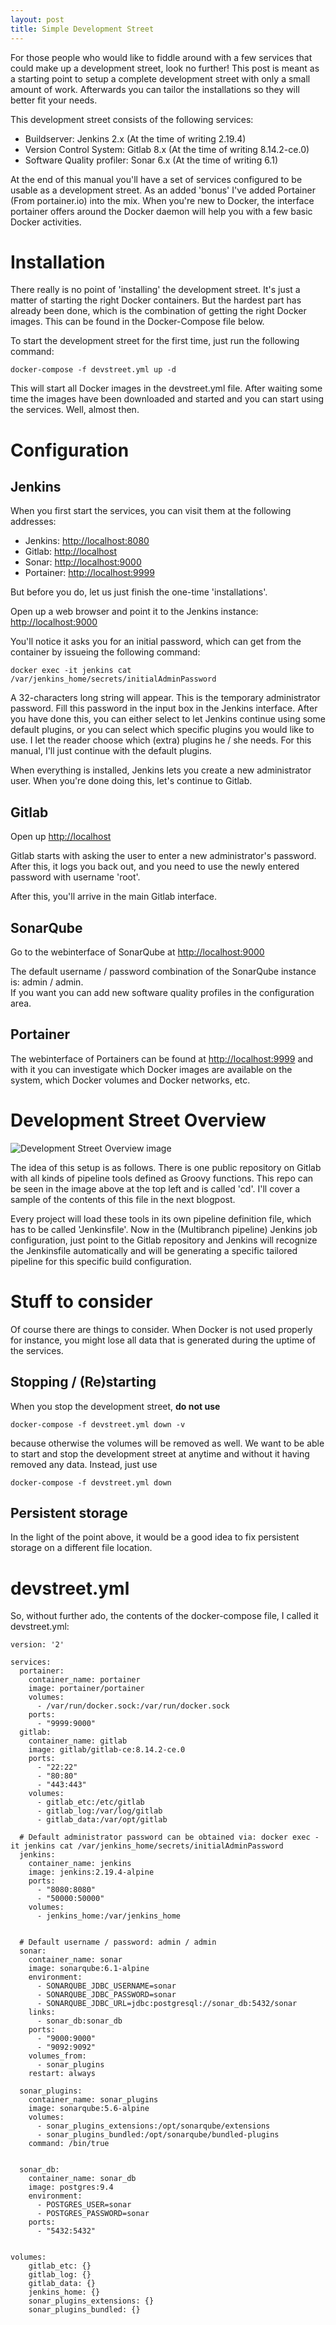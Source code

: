 ```yaml
---
layout: post
title: Simple Development Street
---
```

For those people who would like to fiddle around with a few services that could make up a development street, look no further! This post is meant as a starting point to setup a complete development street with only a small amount of work. Afterwards you can tailor the installations so they will better fit your needs.  

This development street consists of the following services:  
  - Buildserver: Jenkins 2.x (At the time of writing 2.19.4)  
  - Version Control System: Gitlab 8.x (At the time of writing 8.14.2-ce.0)  
  - Software Quality profiler: Sonar 6.x (At the time of writing 6.1)  

At the end of this manual you'll have a set of services configured to be usable as a development street. As an added 'bonus' I've added Portainer (From portainer.io) into the mix. When you're new to Docker, the interface portainer offers around the Docker daemon will help you with a few basic Docker activities.  

# Installation  
There really is no point of 'installing' the development street. It's just a matter of starting the right Docker containers. But the hardest part has already been done, which is the combination of getting the right Docker images. This can be found in the Docker-Compose file below.  

To start the development street for the first time, just run the following command:  

    docker-compose -f devstreet.yml up -d  

This will start all Docker images in the devstreet.yml file. After waiting some time the images have been downloaded and started and you can start using the services. Well, almost then.  

# Configuration  

## Jenkins  
When you first start the services, you can visit them at the following addresses:  
- Jenkins: [http://localhost:8080](http://localhost:8080)  
- Gitlab: [http://localhost](http://localhost)  
- Sonar: [http://localhost:9000](http://localhost:9000)  
- Portainer: [http://localhost:9999](http://localhost:9999)  

But before you do, let us just finish the one-time 'installations'.  

Open up a web browser and point it to the Jenkins instance:   [http://localhost:9000](http://localhost:9000)  

You'll notice it asks you for an initial password, which can get from the container by issueing the following command:  

    docker exec -it jenkins cat /var/jenkins_home/secrets/initialAdminPassword  

A 32-characters long string will appear. This is the temporary administrator password. Fill this password in the input box in the Jenkins interface. After you have done this, you can either select to let Jenkins continue using some default plugins, or you can select which specific plugins you would like to use. I let the reader choose which (extra) plugins he / she needs. For this manual, I'll just continue with the default plugins.  

When everything is installed, Jenkins lets you create a new administrator user.  When you're done doing this, let's continue to Gitlab.  

## Gitlab  

Open up [http://localhost](http://localhost)  

Gitlab starts with asking the user to enter a new administrator's password. After this, it logs you back out, and you need to use the newly entered password with username 'root'.  

After this, you'll arrive in the main Gitlab interface.  


## SonarQube  

Go to the webinterface of SonarQube at [http://localhost:9000](http://localhost:9000)  

The default username / password combination of the SonarQube instance is: admin / admin.  
If you want you can add new software quality profiles in the configuration area.  

## Portainer  

The webinterface of Portainers can be found at [http://localhost:9999](http://localhost:9999) and with it you can investigate which Docker images are available on the system, which Docker volumes and Docker networks, etc.  


# Development Street Overview  

![Development Street Overview image](/public/Overview_pipeline_services.png "Development Street Overview")  

The idea of this setup is as follows. There is one public repository on Gitlab with all kinds of pipeline tools defined as Groovy functions. This repo can be seen in the image above at the top left and is called 'cd'. I'll cover a sample of the contents of this file in the next blogpost.  

Every project will load these tools in its own pipeline definition file, which has to be called 'Jenkinsfile'. Now in the (Multibranch pipeline) Jenkins job configuration, just point to the Gitlab repository and Jenkins will recognize the Jenkinsfile automatically and will be generating a specific tailored pipeline for this specific build configuration.  


# Stuff to consider  

Of course there are things to consider. When Docker is not used properly for instance, you might lose all data that is generated during the uptime of the services.  

## Stopping / (Re)starting  

When you stop the development street, **do not use**  

    docker-compose -f devstreet.yml down -v

because otherwise the volumes will be removed as well. We want to be able to start and stop the development street at anytime and without it having removed any data. Instead, just use  

    docker-compose -f devstreet.yml down


## Persistent storage  
In the light of the point above, it would be a good idea to fix persistent storage on a different file location.  


# devstreet.yml  
So, without further ado, the contents of the docker-compose file, I called it devstreet.yml:  

```
version: '2'

services:
  portainer:
    container_name: portainer
    image: portainer/portainer
    volumes:
      - /var/run/docker.sock:/var/run/docker.sock
    ports:
      - "9999:9000"
  gitlab:
    container_name: gitlab
    image: gitlab/gitlab-ce:8.14.2-ce.0
    ports:
      - "22:22"
      - "80:80"
      - "443:443"
    volumes:
      - gitlab_etc:/etc/gitlab
      - gitlab_log:/var/log/gitlab
      - gitlab_data:/var/opt/gitlab

  # Default administrator password can be obtained via: docker exec -it jenkins cat /var/jenkins_home/secrets/initialAdminPassword
  jenkins:
    container_name: jenkins
    image: jenkins:2.19.4-alpine
    ports:
      - "8080:8080"
      - "50000:50000"
    volumes:
      - jenkins_home:/var/jenkins_home


  # Default username / password: admin / admin
  sonar:
    container_name: sonar
    image: sonarqube:6.1-alpine
    environment:
      - SONARQUBE_JDBC_USERNAME=sonar
      - SONARQUBE_JDBC_PASSWORD=sonar
      - SONARQUBE_JDBC_URL=jdbc:postgresql://sonar_db:5432/sonar
    links:
      - sonar_db:sonar_db
    ports:
      - "9000:9000"
      - "9092:9092"
    volumes_from:
      - sonar_plugins
    restart: always

  sonar_plugins:
    container_name: sonar_plugins
    image: sonarqube:5.6-alpine
    volumes:
      - sonar_plugins_extensions:/opt/sonarqube/extensions
      - sonar_plugins_bundled:/opt/sonarqube/bundled-plugins
    command: /bin/true


  sonar_db:
    container_name: sonar_db
    image: postgres:9.4
    environment:
      - POSTGRES_USER=sonar
      - POSTGRES_PASSWORD=sonar
    ports:
      - "5432:5432"


volumes:
    gitlab_etc: {}
    gitlab_log: {}
    gitlab_data: {}
    jenkins_home: {}
    sonar_plugins_extensions: {}
    sonar_plugins_bundled: {}
```
